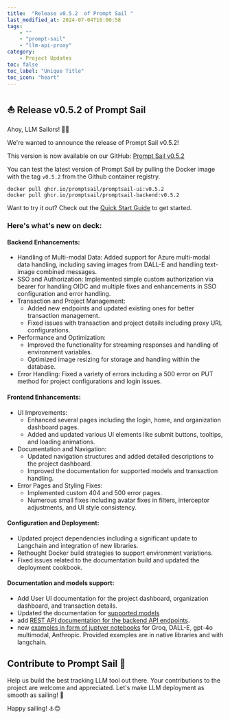 ```yaml
---
title:  "Release v0.5.2  of Prompt Sail "
last_modified_at: 2024-07-04T16:00:58
tags: 
    - ""
    - "prompt-sail" 
    - "llm-api-proxy"
category: 
    - Project Updates
toc: false
toc_label: "Unique Title"
toc_icon: "heart"
---
```




## ⛵ Release v0.5.2  of Prompt Sail 

Ahoy, LLM Sailors! 🌊👋

We're wanted to announce the release of Prompt Sail v0.5.2! 

This version is now available on our GitHub: [Prompt Sail v0.5.2](https://github.com/PromptSail/prompt_sail/releases/tag/v0.5.2)


You can test the latest version of Prompt Sail by pulling the Docker image with the tag `v0.5.2` from the Github container registry.    

```
docker pull ghcr.io/promptsail/promptsail-ui:v0.5.2
docker pull ghcr.io/promptsail/promptsail-backend:v0.5.2

```
Want to try it out? Check out the [Quick Start Guide](/docs/quick-start-guide/) to get started.



### Here's what's new on deck:

#### Backend Enhancements:

* Handling of Multi-modal Data: Added support for Azure multi-modal data handling, including saving images from DALL-E and handling text-image combined messages.
* SSO and Authorization: Implemented simple custom authorization via bearer for handling OIDC and multiple fixes and enhancements in SSO configuration and error handling.
* Transaction and Project Management:
    * Added new endpoints and updated existing ones for better transaction management.
    * Fixed issues with transaction and project details including proxy URL configurations.
* Performance and Optimization:
    * Improved the functionality for streaming responses and handling of environment variables.
    * Optimized image resizing for storage and handling within the database.
* Error Handling: Fixed a variety of errors including a 500 error on PUT method for project configurations and login issues.

#### Frontend Enhancements:

* UI Improvements:
    * Enhanced several pages including the login, home, and organization dashboard pages.
    * Added and updated various UI elements like submit buttons, tooltips, and loading animations.
* Documentation and Navigation:
    * Updated navigation structures and added detailed descriptions to the project dashboard.
    * Improved the documentation for supported models and transaction handling.
* Error Pages and Styling Fixes:
    * Implemented custom 404 and 500 error pages.
    * Numerous small fixes including avatar fixes in filters, interceptor adjustments, and UI style consistency.

#### Configuration and Deployment:

* Updated project dependencies including a significant update to Langchain and integration of new libraries.
* Rethought Docker build strategies to support environment variations.
* Fixed issues related to the documentation build and updated the deployment cookbook.


#### Documentation and models support:

* Add User UI documentation for the project dashboard, organization dashboard, and transaction details.
* Updated the documentation for [supported models](/docs/supported-gen-ai-models) 
* add [REST API documentation for the backend API endpoints](/docs/backend-rest-api).
* new [examples in form of juptyer notebooks](https://github.com/PromptSail/prompt_sail/tree/main/examples) for Groq, DALL-E, gpt-4o multimodal, Anthropic. Provided examples are in native libraries and with langchain. 

## Contribute to Prompt Sail 🤝

Help us build the best tracking LLM tool out there. Your contributions to the project are welcome and appreciated. Let's make LLM deployment as smooth as sailing! 💨

Happy sailing! ⚓️😊


